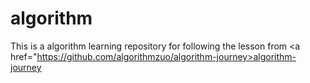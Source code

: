 # algorithm
This is a algorithm learning repository for following the lesson from <a href="https://github.com/algorithmzuo/algorithm-journey>algorithm-journey</a>
